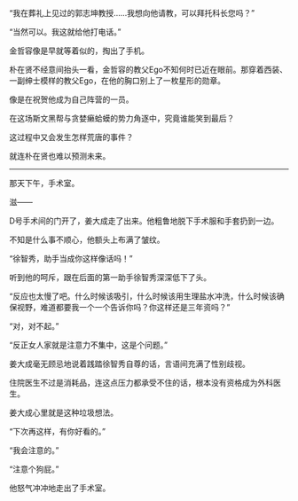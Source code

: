 “我在葬礼上见过的郭志坤教授……我想向他请教，可以拜托科长您吗？”

“当然可以。我这就给他打电话。”

金哲容像是早就等着似的，掏出了手机。

朴在贤不经意间抬头一看，金哲容的教父Ego不知何时已近在眼前。那穿着西装、一副绅士模样的教父Ego，在他的胸口别上了一枚星形的勋章。

像是在祝贺他成为自己阵营的一员。

在这场斯文黑帮与贪婪癞蛤蟆的势力角逐中，究竟谁能笑到最后？

这过程中又会发生怎样荒唐的事件？

就连朴在贤也难以预测未来。

* * *

那天下午，手术室。

滋——

D号手术间的门开了，姜大成走了出来。他粗鲁地脱下手术服和手套扔到一边。

不知是什么事不顺心，他额头上布满了皱纹。

“徐智秀，助手当成你这样像话吗！”

听到他的呵斥，跟在后面的第一助手徐智秀深深低下了头。

“反应也太慢了吧。什么时候该吸引，什么时候该用生理盐水冲洗，什么时候该确保视野，难道都要我一个一个告诉你吗？你这样还是三年资吗？”

“对，对不起。”

“反正女人家就是注意力不集中，这是个问题。”

姜大成毫无顾忌地说着践踏徐智秀自尊的话，言语间充满了性别歧视。

住院医生不过是消耗品，连这点压力都承受不住的话，根本没有资格成为外科医生。

姜大成心里就是这种垃圾想法。

“下次再这样，有你好看的。”

“我会注意的。”

“注意个狗屁。”

他怒气冲冲地走出了手术室。